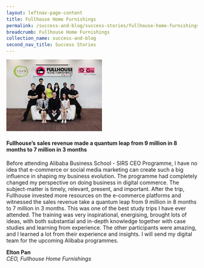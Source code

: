 ```yaml
---
layout: leftnav-page-content
title: Fullhouse Home Furnishings
permalink: /success-and-blog/success-stories/fullhouse-home-furnishings
breadcrumb: Fullhouse Home Furnishings
collection_name: success-and-blog
second_nav_title: Success Stories
---
```

<img src="/images-2021/SuccessStories-Fullhouse.jpg" style="width:50%;">

<h4>Fullhouse’s sales revenue made a quantum leap from 9 million in 8 months to 7 million in 3 months</h4>

<p>Before attending Alibaba Business School - SIRS CEO Programme, I have no idea that e-commerce or social media marketing can create such a big influence in shaping 
my business evolution. The programme had completely changed my perspective on doing business in digital commerce. The subject-matter is timely, relevant, present, and 
important. After the trip, Fullhouse invested more resources on the e-commerce platforms and witnessed the sales revenue take a quantum leap from 9 million in 8 months 
to 7 million in 3 months. This was one of the best study trips I have ever attended. The training was very inspirational, energising, brought lots of ideas, with both 
substantial and in-depth knowledge together with case studies and learning from experience. The other participants were amazing, and I learned a lot from their experience 
and insights. I will send my digital team for the upcoming Alibaba programmes.</p>

<b>Elton Pan</b><br>
<em>CEO, Fullhouse Home Furnishings</em>
